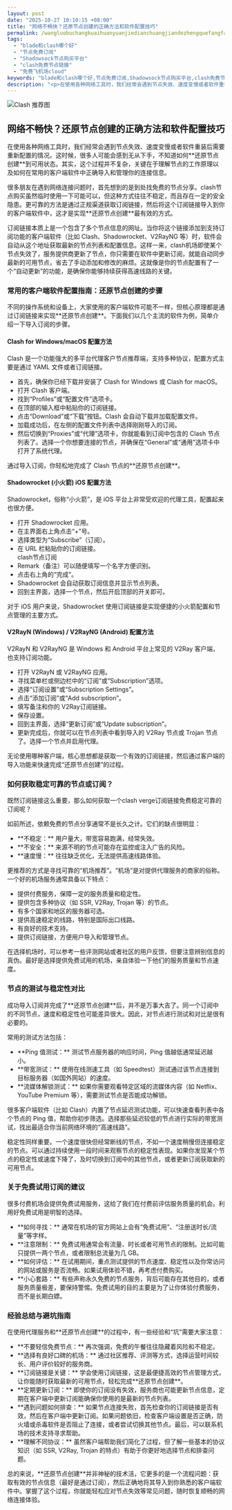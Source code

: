 ```yaml
---
layout: post
date: "2025-10-27 10:10:15 +08:00"
title: "网络不畅快？还原节点创建的正确方法和软件配置技巧"
permalink: /wangluobuchangkuaihuanyuanjiedianchuangjiandezhengquefangfaheruanjianpeizhijiqiao/
tags:
  - "blade和clash哪个好"
  - "节点免费订阅"
  - "Shadowsock节点购买平台"
  - "clash免费节点链接"
  - "免费飞机场cloud"
keywords: "blade和clash哪个好,节点免费订阅,Shadowsock节点购买平台,clash免费节点链接,免费飞机场cloud"
description: "<p>在使用各种网络工具时，我们经常会遇到节点失效、速度变慢或者软件重装后需要重新配置的情况。这时候，很多人可能会感到无从下手，不知道如何**还原节点创建**到可用状态。其实，这个过程并不复杂，关键在于理解节点的工作原理以及如何在常用的客户端软件中正确导入和管理你的连接信息。</p>"
---
```


![Clash 推荐图](https://clashjd.github.io/assets/img/小火箭节点购买.png)

## 网络不畅快？还原节点创建的正确方法和软件配置技巧

<p>在使用各种网络工具时，我们经常会遇到节点失效、速度变慢或者软件重装后需要重新配置的情况。这时候，很多人可能会感到无从下手，不知道如何**还原节点创建**到可用状态。其实，这个过程并不复杂，关键在于理解节点的工作原理以及如何在常用的客户端软件中正确导入和管理你的连接信息。</p>
<p>很多朋友在遇到网络连接问题时，首先想到的是到处找免费的节点分享。clash节点购买虽然临时使用一下可能可以，但这种方式往往不稳定，而且存在一定的安全隐患。更可靠的方法是通过正规渠道获取订阅链接，然后将这个订阅链接导入到你的客户端软件中，这才是实现**还原节点创建**最有效的方式。</p>
<p>订阅链接本质上是一个包含了多个节点信息的网址。当你将这个链接添加到支持订阅功能的客户端软件（比如 Clash、Shadowrocket、V2RayNG 等）时，软件会自动从这个地址获取最新的节点列表和配置信息。这样一来，clash机场即使某个节点失效了，服务提供商更新了节点，你只需要在软件中更新订阅，就能自动同步最新的可用节点，省去了手动添加和修改的麻烦。这就像是你的节点配置有了一个“自动更新”的功能，是确保你能够持续获得高速线路的关键。</p>
<h3>常用的客户端软件配置指南：还原节点创建的步骤</h3>
<p>不同的操作系统和设备上，大家使用的客户端软件可能不一样，但核心原理都是通过订阅链接来实现**还原节点创建**。下面我们以几个主流的软件为例，简单介绍一下导入订阅的步骤。</p>
<h4>Clash for Windows/macOS 配置方法</h4>
<p>Clash 是一个功能强大的多平台代理客户节点推荐端，支持多种协议，配置方式主要是通过 YAML 文件或者订阅链接。</p>
<ul>
<li>首先，确保你已经下载并安装了 Clash for Windows 或 Clash for macOS。</li>
<li>打开 Clash 客户端。</li>
<li>找到“Profiles”或“配置文件”选项卡。</li>
<li>在顶部的输入框中粘贴你的订阅链接。</li>
<li>点击“Download”或“下载”按钮。Clash 会自动下载并加载配置文件。</li>
<li>加载成功后，在左侧的配置文件列表中选择刚刚导入的订阅。</li>
<li>然后切换到“Proxies”或“代理”选项卡，你就能看到订阅中包含的 Clash 节点列表了。选择一个你想要连接的节点，并确保在“General”或“通用”选项卡中打开了系统代理。</li>
</ul>
<p>通过导入订阅，你轻松地完成了 Clash 节点的**还原节点创建**。</p>
<h4>Shadowrocket (小火箭) iOS 配置方法</h4>
<p>Shadowrocket，俗称“小火箭”，是 iOS 平台上非常受欢迎的代理工具，配置起来也很方便。</p>
<ul>
<li>打开 Shadowrocket 应用。</li>
<li>在主界面右上角点击“+”号。</li>
<li>选择类型为“Subscribe”（订阅）。</li>
<li>在 URL 栏粘贴你的订阅链接。</li>
clash节点订阅<li>Remark（备注）可以随便填写一个名字方便识别。</li>
<li>点击右上角的“完成”。</li>
<li>Shadowrocket 会自动获取订阅信息并显示节点列表。</li>
<li>回到主界面，选择一个节点，然后开启顶部的开关即可。</li>
</ul>
<p>对于 iOS 用户来说，Shadowrocket 使用订阅链接是实现便捷的小火箭配置和节点管理的主要方式。</p>
<h4>V2RayN (Windows) / V2RayNG (Android) 配置方法</h4>
<p>V2RayN 和 V2RayNG 是 Windows 和 Android 平台上常见的 V2Ray 客户端，也支持订阅功能。</p>
<ul>
<li>打开 V2RayN 或 V2RayNG 应用。</li>
<li>寻找菜单栏或侧边栏中的“订阅”或“Subscription”选项。</li>
<li>选择“订阅设置”或“Subscription Settings”。</li>
<li>点击“添加订阅”或“Add subscription”。</li>
<li>填写备注和你的 V2Ray订阅链接。</li>
<li>保存设置。</li>
<li>回到主界面，选择“更新订阅”或“Update subscription”。</li>
<li>更新完成后，你就可以在节点列表中看到导入的 V2Ray 节点或 Trojan 节点了。选择一个节点并启用代理。</li>
</ul>
<p>无论使用哪种客户端，核心思想都是获取一个有效的订阅链接，然后通过客户端的导入功能来快速完成“还原节点创建”的过程。</p>
<h3>如何获取稳定可靠的节点或订阅？</h3>
<p>既然订阅链接这么重要，那么如何获取一个clash verge订阅链接免费稳定可靠的订阅呢？</p>
<p>如前所述，依赖免费的节点分享通常不是长久之计。它们的缺点很明显：</p>
<ul>
<li>**不稳定：** 用户量大，带宽容易跑满，经常失效。</li>
<li>**不安全：** 来源不明的节点可能存在监控或注入广告的风险。</li>
<li>**速度慢：** 往往缺乏优化，无法提供高速线路体验。</li>
</ul>
<p>更推荐的方式是寻找可靠的“机场推荐”。“机场”是对提供代理服务的商家的俗称。一个好的机场服务通常具备以下特点：</p>
<ul>
<li>提供付费服务，保障一定的服务质量和稳定性。</li>
<li>提供包含多种协议（如 SSR, V2Ray, Trojan 等）的节点。</li>
<li>有多个国家和地区的服务器可选。</li>
<li>提供高速稳定的线路，特别是国际出口线路。</li>
<li>有良好的技术支持。</li>
<li>提供订阅链接，方便用户导入和管理节点。</li>
</ul>
<p>在选择机场时，可以参考一些评测网站或者社区的用户反馈，但要注意辨别信息的真伪。最好是选择提供免费试用的机场，亲自体验一下他们的服务质量和节点速度。</p>
<h3>节点的测试与稳定性对比</h3>
<p>成功导入订阅并完成了**还原节点创建**后，并不是万事大吉了。同一个订阅中的不同节点，速度和稳定性也可能差异很大。因此，对节点进行测试和对比是很有必要的。</p>
<p>常用的测试方法包括：</p>
<ul>
<li>**Ping 值测试：** 测试节点服务器的响应时间，Ping 值越低通常延迟越小。</li>
<li>**带宽测试：** 使用在线测速工具（如 Speedtest）测试通过该节点连接到目标服务器（如国外网站）的速度。</li>
<li>**流媒体解锁测试：** 如果你需要观看特定区域的流媒体内容（如 Netflix、YouTube Premium 等），需要测试节点是否能成功解锁。</li>
</ul>
<p>很多客户端软件（比如 Clash）内置了节点延迟测试功能，可以快速查看列表中各个节点的 Ping 值，帮助你初步筛选。选择那些延迟较低的节点进行实际的带宽测试，找出最适合你当前网络环境的“高速线路”。</p>
<p>稳定性同样重要。一个速度很快但经常断线的节点，不如一个速度稍慢但连接稳定的节点。可以通过持续使用一段时间来观察节点的稳定性表现。如果你发现某个节点的稳定性或速度下降了，及时切换到订阅中的其他节点，或者更新订阅获取新的可用节点。</p>
<h3>关于免费试用订阅的建议</h3>
<p>很多付费机场会提供免费试用服务，这给了我们在付费前评估服务质量的机会。利用好免费试用是明智的选择。</p>
<ul>
<li>**如何寻找：** 通常在机场的官方网站上会有“免费试用”、“注册送时长/流量”等字样。</li>
<li>**注意限制：** 免费试用通常会有流量、时长或者可用节点的限制。比如可能只提供一两个节点，或者限制总流量为几 GB。</li>
<li>**如何评估：** 在试用期间，重点测试提供的节点速度、稳定性以及你常访问的网站或服务是否流畅。如果试用体验不错，再考虑付费购买。</li>
<li>**小心套路：** 有些声称永久免费的节点服务，背后可能存在其他目的，或者服务质量极差，要保持警惕。免费试用的目的主要是为了让你体验付费服务，而不是长期白嫖。</li>
</ul>
<h3>经验总结与避坑指南</h3>
<p>在使用代理服务和**还原节点创建**的过程中，有一些经验和“坑”需要大家注意：</p>
<ul>
<li>**不要轻信免费节点：** 再次强调，免费的午餐往往隐藏着风险和不稳定。</li>
<li>**选择有良好口碑的机场：** 通过社区推荐、评测等方式，选择运营时间较长、用户评价较好的服务商。</li>
<li>**订阅链接是关键：** 学会使用订阅链接，这是最便捷高效的节点管理方式，让你能随时获取最新的可用节点，轻松完成**还原节点创建**。</li>
<li>**定期更新订阅：** 即使你的订阅没有失效，服务商也可能更新节点信息，定期在客户端中更新订阅能确保你使用的是最新的节点列表。</li>
<li>**遇到问题如何排查：** 如果节点连接失败，首先检查你的订阅链接是否有效，然后在客户端中更新订阅。如果问题依旧，检查客户端设置是否正确，防火墙或杀毒软件是否阻止了连接，或者尝试切换其他节点。最后，可以联系机场的技术支持寻求帮助。</li>
<li>**理解不同协议：** 虽然客户端帮助我们简化了过程，但了解一些基本的协议知识（如 SSR, V2Ray, Trojan 的特点）有助于你更好地选择节点和排查问题。</li>
</ul>
<p>总的来说，**还原节点创建**并非神秘的技术活，它更多的是一个流程问题：获取有效的节点信息（最好是通过订阅），然后正确地将其导入到你熟悉的客户端软件中。掌握了这个过程，你就能轻松应对节点失效等常见问题，随时恢复顺畅的网络连接体验。</p>